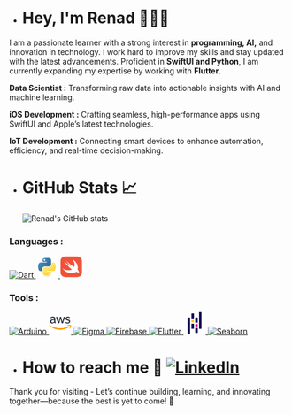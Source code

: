 - # Hey, I'm Renad 👩🏻‍💻 
I am a passionate learner with a strong interest in **programming, AI,** and innovation in technology. I work hard to improve my skills and stay updated with the latest advancements. Proficient in **SwiftUI and Python**, I am currently expanding my expertise by working with **Flutter**.</h3>


**Data Scientist :** 
Transforming raw data into actionable insights with AI and machine learning.

**iOS Development :**
Crafting seamless, high-performance apps using SwiftUI and Apple’s latest technologies.

**IoT Development :**
 Connecting smart devices to enhance automation, efficiency, and real-time decision-making.



- # GitHub Stats 📈 
  ![Renad's GitHub stats](https://github-readme-stats.vercel.app/api?username=Reenad95&show_icons=true&hide_title=true&count_private=true&hide=prs)


<h3 align="left">Languages :</h3>
<p align="left">
  <a href="https://dart.dev" target="_blank" rel="noreferrer">
    <img src="https://www.vectorlogo.zone/logos/dartlang/dartlang-icon.svg" alt="Dart" width="40" height="40"/>
  </a>
  <a href="https://www.python.org" target="_blank" rel="noreferrer">
    <img src="https://raw.githubusercontent.com/devicons/devicon/master/icons/python/python-original.svg" alt="Python" width="40" height="40"/>
  </a>
  <a href="https://developer.apple.com/swift/" target="_blank" rel="noreferrer">
    <img src="https://raw.githubusercontent.com/devicons/devicon/master/icons/swift/swift-original.svg" alt="Swift" width="40" height="40"/>
  </a>
</p>

<h3 align="left">Tools :</h3>
<p align="left">
  <a href="https://www.arduino.cc/" target="_blank" rel="noreferrer">
    <img src="https://cdn.worldvectorlogo.com/logos/arduino-1.svg" alt="Arduino" width="40" height="40"/>
  </a>
  <a href="https://aws.amazon.com" target="_blank" rel="noreferrer">
    <img src="https://raw.githubusercontent.com/devicons/devicon/master/icons/amazonwebservices/amazonwebservices-original-wordmark.svg" alt="AWS" width="40" height="40"/>
  </a>
  <a href="https://www.figma.com/" target="_blank" rel="noreferrer">
    <img src="https://www.vectorlogo.zone/logos/figma/figma-icon.svg" alt="Figma" width="40" height="40"/>
  </a>
  <a href="https://firebase.google.com/" target="_blank" rel="noreferrer">
    <img src="https://www.vectorlogo.zone/logos/firebase/firebase-icon.svg" alt="Firebase" width="40" height="40"/>
  </a>
  <a href="https://flutter.dev" target="_blank" rel="noreferrer">
    <img src="https://www.vectorlogo.zone/logos/flutterio/flutterio-icon.svg" alt="Flutter" width="40" height="40"/>
  </a>
  <a href="https://pandas.pydata.org/" target="_blank" rel="noreferrer">
    <img src="https://raw.githubusercontent.com/devicons/devicon/2ae2a900d2f041da66e950e4d48052658d850630/icons/pandas/pandas-original.svg" alt="Pandas" width="40" height="40"/>
  </a>
  <a href="https://seaborn.pydata.org/" target="_blank" rel="noreferrer">
    <img src="https://seaborn.pydata.org/_images/logo-mark-lightbg.svg" alt="Seaborn" width="40" height="40"/>
  </a>
</p>



- # How to reach me 💬 [![LinkedIn](https://img.shields.io/badge/LinkedIn-Connect-blue?style=for-the-badge&logo=linkedin)](https://www.linkedin.com/in/renad-alfurayhi-938abb263/)

Thank you for visiting - Let’s continue building, learning, and innovating together—because the best is yet to come! 🚀

<!---
Reenad95/Reenad95 is a ✨ special ✨ repository because its `README.md` (this file) appears on your GitHub profile.
You can click the Preview link to take a look at your changes.
--->
